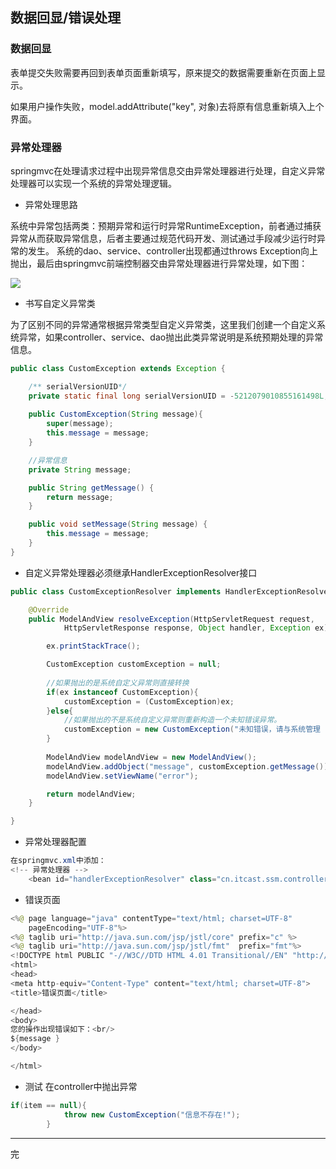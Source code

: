 ## 数据回显/错误处理

### 数据回显

表单提交失败需要再回到表单页面重新填写，原来提交的数据需要重新在页面上显示。

如果用户操作失败，model.addAttribute("key", 对象)去将原有信息重新填入上个界面。

### 异常处理器
springmvc在处理请求过程中出现异常信息交由异常处理器进行处理，自定义异常处理器可以实现一个系统的异常处理逻辑。

- 异常处理思路

系统中异常包括两类：预期异常和运行时异常RuntimeException，前者通过捕获异常从而获取异常信息，后者主要通过规范代码开发、测试通过手段减少运行时异常的发生。
系统的dao、service、controller出现都通过throws Exception向上抛出，最后由springmvc前端控制器交由异常处理器进行异常处理，如下图：

![](http://i.imgur.com/PMM6RhJ.png)


- 书写自定义异常类

为了区别不同的异常通常根据异常类型自定义异常类，这里我们创建一个自定义系统异常，如果controller、service、dao抛出此类异常说明是系统预期处理的异常信息。
```java
public class CustomException extends Exception {

	/** serialVersionUID*/
	private static final long serialVersionUID = -5212079010855161498L;
	
	public CustomException(String message){
		super(message);
		this.message = message;
	}

	//异常信息
	private String message;

	public String getMessage() {
		return message;
	}

	public void setMessage(String message) {
		this.message = message;
	}
}
```

- 自定义异常处理器必须继承HandlerExceptionResolver接口
```java
public class CustomExceptionResolver implements HandlerExceptionResolver {

	@Override
	public ModelAndView resolveException(HttpServletRequest request,
			HttpServletResponse response, Object handler, Exception ex) {

		ex.printStackTrace();

		CustomException customException = null;
		
		//如果抛出的是系统自定义异常则直接转换
		if(ex instanceof CustomException){
			customException = (CustomException)ex;
		}else{
			//如果抛出的不是系统自定义异常则重新构造一个未知错误异常。
			customException = new CustomException("未知错误，请与系统管理 员联系！");
		}
		
		ModelAndView modelAndView = new ModelAndView();
		modelAndView.addObject("message", customException.getMessage());
		modelAndView.setViewName("error");

		return modelAndView;
	}

}
```

- 异常处理器配置
```java
在springmvc.xml中添加：
<!-- 异常处理器 -->
	<bean id="handlerExceptionResolver" class="cn.itcast.ssm.controller.exceptionResolver.CustomExceptionResolver"/>
```
- 错误页面
```java
<%@ page language="java" contentType="text/html; charset=UTF-8"
    pageEncoding="UTF-8"%>
<%@ taglib uri="http://java.sun.com/jsp/jstl/core" prefix="c" %>
<%@ taglib uri="http://java.sun.com/jsp/jstl/fmt"  prefix="fmt"%> 
<!DOCTYPE html PUBLIC "-//W3C//DTD HTML 4.01 Transitional//EN" "http://www.w3.org/TR/html4/loose.dtd">
<html>
<head>
<meta http-equiv="Content-Type" content="text/html; charset=UTF-8">
<title>错误页面</title>

</head>
<body>
您的操作出现错误如下：<br/>
${message }
</body>

</html>
```

- 测试
在controller中抛出异常
```java
if(item == null){
			throw new CustomException("信息不存在!");
		}
```	
----
完